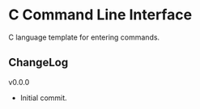 # C Command Line Interface

C language template for entering commands.

## ChangeLog
v0.0.0
- Initial commit.